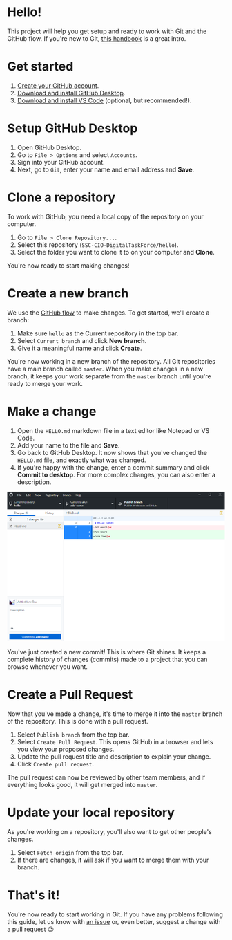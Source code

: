 # Hello!
This project will help you get setup and ready to work with Git and the GitHub flow. If you're new to Git, [this handbook](https://guides.github.com/introduction/git-handbook/) is a great intro.

# Get started
1. [Create your GitHub account](https://github.com/join).
1. [Download and install GitHub Desktop](https://desktop.github.com/).
1. [Download and install VS Code](https://code.visualstudio.com/download) (optional, but recommended!).

# Setup GitHub Desktop
1. Open GitHub Desktop.
1. Go to `File > Options` and select `Accounts`.
1. Sign into your GitHub account.
1. Next, go to `Git`, enter your name and email address and **Save**.

# Clone a repository
To work with GitHub, you need a local copy of the repository on your computer.

1. Go to `File > Clone Repository...`.
1. Select this repository (`SSC-CIO-DigitalTaskForce/hello`).
1. Select the folder you want to clone it to on your computer and **Clone**.

You're now ready to start making changes!

# Create a new branch
We use the [GitHub flow](https://guides.github.com/introduction/flow/) to make changes.  To get started, we'll create a branch:  

1. Make sure `hello` as the Current repository in the top bar.
1. Select `Current branch` and click **New branch**.
1. Give it a meaningful name and click **Create**.

You're now working in a new branch of the repository.  All Git repositories have a main branch called `master`.  When you make changes in a new branch, it keeps your work separate from the `master` branch until you're ready to merge your work.  

# Make a change

1. Open the `HELLO.md` markdown file in a text editor like Notepad or VS Code.
1. Add your name to the file and **Save**.
1. Go back to GitHub Desktop.  It now shows that you've changed the `HELLO.md` file, and exactly what was changed.  
1. If you're happy with the change, enter a commit summary and click **Commit to desktop**.  For more complex changes, you can also enter a  description.

![GitHub Desktop view of file changes and the commit message](./assets/imgs/diff.png)

You've just created a new commit!  This is where Git shines.  It keeps a complete history of changes (commits) made to a project that you can browse whenever you want.

# Create a Pull Request

Now that you've made a change, it's time to merge it into the `master` branch of the repository.  This is done with a pull request.

1. Select `Publish branch` from the top bar. 
1. Select `Create Pull Request`.  This opens GitHub in a browser and lets you view your proposed changes.
1. Update the pull request title and description to explain your change.
1. Click `Create pull request`.

The pull request can now be reviewed by other team members, and if everything looks good, it will get merged into `master`.  

# Update your local repository
As you're working on a repository, you'll also want to get other people's changes.  

1. Select `Fetch origin` from the top bar.
1. If there are changes, it will ask if you want to merge them with your branch.

# That's it!
You're now ready to start working in Git.  If you have any problems following this guide, let us know with [an issue](https://github.com/SSC-CIO-DigitalTaskForce/hello/issues) or, even better, suggest a change with a pull request :wink: